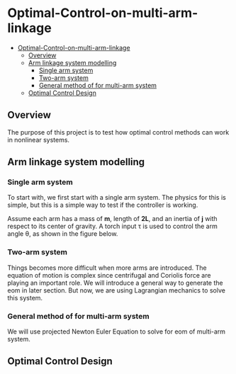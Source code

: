 [//]: # (comment like this)

<!---
![Add figure here](https://github.com/TToTMooN/Optimal-Control-on-multi-arm-linkage/blob/master/figures/testFigure.jpeg)
--->

<!---
Add LaTeX by using https://www.codecogs.com/latex/eqneditor.php
--->

# Optimal-Control-on-multi-arm-linkage

- [Optimal-Control-on-multi-arm-linkage](#optimal-control-on-multi-arm-linkage)
    - [Overview](#overview)
    - [Arm linkage system modelling](#arm-linkage-system-modelling)
        - [Single arm system](#single-arm-system)
        - [Two-arm system](#two-arm-system)
        - [General method of for multi-arm system](#general-method-of-for-multi-arm-system)
    - [Optimal Control Design](#optimal-control-design)

## Overview

The purpose of this project is to test how optimal control methods can work in nonlinear systems.



## Arm linkage system modelling

### Single arm system

To start with, we first start with a single arm system. The physics for this is simple, but this is a simple way to test if the controller is working.

Assume each arm has a mass of **m**, length of **2L**, and an inertia of **j** with respect to its center of gravity. A torch input &tau; is used to control the arm angle &theta;, as shown in the figure below.

### Two-arm system

Things becomes more difficult when more arms are introduced. The equation of motion is complex since centrifugal and Coriolis force are playing an important role. We will introduce a general way to generate the eom in later section. But now, we are using Lagrangian mechanics to solve this system.

### General method of for multi-arm system

We will use projected Newton Euler Equation to solve for eom of multi-arm system.

## Optimal Control Design
